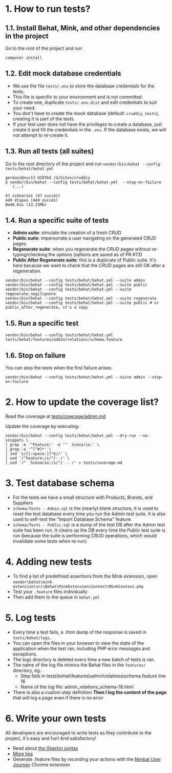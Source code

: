 # 1. How to run tests?

## 1.1. Install Behat, Mink, and other dependencies in the project

Go to the root of the project and run:

```
composer install
```



## 1.2. Edit mock database credentials

- We use the file `tests/.env` to store the database credentials for the tests.
- This file is specific to your environment and is not committed.
- To create one, duplicate `tests/.env.dist` and edit credentials to suit your need.
- You don't have to create the mock database (default: `cruddiy_tests`), creating it is part of the tests.
- If your test user does not have the privileges to create a database, just create it and fill the credentials in the `.env`. If the database exists, we will not attempt to re-create it.


## 1.3. Run all tests (all suites)

Go to the root directory of the project and run `vendor/bin/behat --config tests/behat/behat.yml`

```
germain@nuc13 UCRT64 /d/Sites/cruddiy
$ vendor/bin/behat --config tests/behat/behat.yml  --stop-on-failure
   (...)

47 scénarios (47 succès)
449 étapes (449 succès)
0m46.61s (13.23Mb)
```

## 1.4. Run a specific suite of tests

- **Admin suite**: simulate the creation of a fresh CRUD
- **Public suite**: impersonate a user navigating on the generated CRUD pages
- **Regenarate suite**: when you regenerate the CRUD pages without re-typing/checking the options (options are saved as of PR #73)
- **Public After Regenerate suite**: this is a duplicate of Public suite. It's here because we want to check that the CRUD pages are still OK after a regeneration.

```
vendor/bin/behat --config tests/behat/behat.yml --suite admin
vendor/bin/behat --config tests/behat/behat.yml --suite public
vendor/bin/behat --config tests/behat/behat.yml --suite regenerate_nogitignore
vendor/bin/behat --config tests/behat/behat.yml --suite regenerate
vendor/bin/behat --config tests/behat/behat.yml --suite public # or public_after_regenerate, it's a copy
```

## 1.5. Run a specific test

```
vendor/bin/behat --config tests/behat/behat.yml tests/behat/features/admin/relations/schema.feature
```

## 1.6. Stop on failure

You can stop the tests when the first failure arises:

```
vendor/bin/behat --config tests/behat/behat.yml --suite admin --stop-on-failure
```




# 2. How to update the coverage list?

Read the coverage at [tests/coverage/admin.md](tests/coverage.md)

Update the coverage by executing:

```
vendor/bin/behat --config tests/behat/behat.yml --dry-run --no-snippets \
| grep -e '^Feature:' -e '^  Scenario:' \
| grep -o '^[^#]*' \
| sed 's/[[:space:]]*$//' \
| sed '/^Feature:/s/^/- /' \
| sed '/^  Scenario:/s/^/  - /' > tests/coverage.md
```







# 3. Test database schema

- For the tests we have a small structure with Products, Brands, and Suppliers
- `schema/Tests - Admin.sql` is the (nearly) blank structure, it is used to reset the test database every time you run the Admin test suite. It is also used to self-test the "Import Database Schema" feature.
- `schema/Tests - Public.sql` is a dump of the test DB after the Admin test suite has been run. It cleans up the DB every time the Public test suite is run (because the suite is performing CRUD operations, which would invalidate some tests when re-run).






# 4. Adding new tests

- To find a list of predefined assertions from the Mink extension, open `vendor\behat\mink-extension\src\Behat\MinkExtension\Context\MinkContext.php`
- Test your `.feature` files individually
- Then add them to the queue in `behat.yml`





# 5. Log tests

- Every time a test fails, a .html dump of the response is saved in `tests/behat/logs`.
- You can open the files in your browser to view the state of the application when the test ran, including PHP error messages and exceptions.
- The logs directory is deleted every time a new batch of tests is ran.
- The name of the log file mimics the Behat files in the `features/` directory, eg.:
  - Step fails in tests\behat\features\admin\relations\schema.feature line 16
  - Name of the log file: admin_relations_schema-16.html
- There is also a custom step definition **Then I log the content of the page** that will log a page even if there is no error



# 6. Write your own tests

All developers are encouraged to write tests as they contribute to the project, it's easy and fun! And satisfactory!

- Read about [the Gherkin syntax](https://cucumber.io/docs/gherkin/reference/)
- [More tips](https://cucumber.io/docs/bdd/better-gherkin/)
- Generate .feature files by recording your actions with the [Nimbal User Journey](https://chrome.google.com/webstore/detail/nimbal-user-journey/baebbjkppggomeppdnpocfneijhmnfhj/related?hl=fr) Chrome extension
